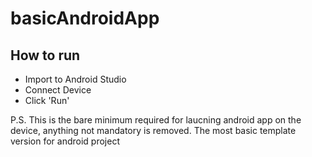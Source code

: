 # basicAndroidApp

## How to run
- Import to Android Studio
- Connect Device
- Click 'Run'

P.S. This is the bare minimum required for laucning android app on the device, anything not mandatory is removed. The most basic template version for android project
